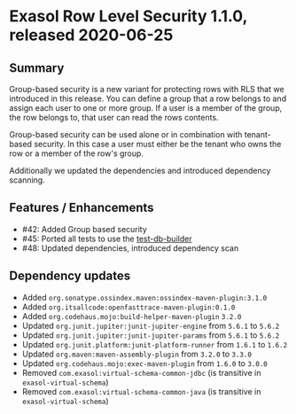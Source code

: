 # Exasol Row Level Security 1.1.0, released 2020-06-25

## Summary

Group-based security is a new variant for protecting rows with RLS that we introduced in this release. You can define a group that a row belongs to and assign each user to one or more group. If a user is a member of the group, the row belongs to, that user can read the rows contents.

Group-based security can be used alone or in combination with tenant-based security. In this case a user must either be the tenant who owns the row or a member of the row's group.

Additionally we updated the dependencies and introduced dependency scanning.
 
## Features / Enhancements
 
* #42: Added Group based security
* #45: Ported all tests to use the [test-db-builder](https://github.com/exasol/test-db-builder-java) 
* #48: Updated dependencies, introduced dependency scan
 
## Dependency updates
 
* Added `org.sonatype.ossindex.maven:ossindex-maven-plugin:3.1.0`
* Added `org.itsallcode:openfasttrace-maven-plugin:0.1.0`
* Added `org.codehaus.mojo:build-helper-maven-plugin` `3.2.0`
* Updated `org.junit.jupiter:junit-jupiter-engine` from `5.6.1` to `5.6.2`
* Updated `org.junit.jupiter:junit-jupiter-params` from `5.6.1` to `5.6.2`
* Updated `org.junit.platform:junit-platform-runner` from `1.6.1` to `1.6.2`
* Updated `org.maven:maven-assembly-plugin` from `3.2.0` to `3.3.0`
* Updated `org.codehaus.mojo:exec-maven-plugin` from `1.6.0` to `3.0.0`
* Removed `com.exasol:virtual-schema-common-jdbc` (is transitive in `exasol-virtual-schema`)
* Removed `com.exasol:virtual-schema-common-java` (is transitive in `exasol-virtual-schema`)